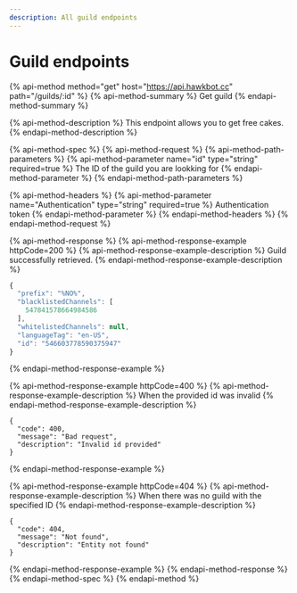 ```yaml
---
description: All guild endpoints
---
```


# Guild endpoints

{% api-method method="get" host="https://api.hawkbot.cc" path="/guilds/:id" %}
{% api-method-summary %}
Get guild
{% endapi-method-summary %}

{% api-method-description %}
This endpoint allows you to get free cakes.
{% endapi-method-description %}

{% api-method-spec %}
{% api-method-request %}
{% api-method-path-parameters %}
{% api-method-parameter name="id" type="string" required=true %}
The ID of the guild you are lookking for
{% endapi-method-parameter %}
{% endapi-method-path-parameters %}

{% api-method-headers %}
{% api-method-parameter name="Authentication" type="string" required=true %}
Authentication token
{% endapi-method-parameter %}
{% endapi-method-headers %}
{% endapi-method-request %}

{% api-method-response %}
{% api-method-response-example httpCode=200 %}
{% api-method-response-example-description %}
Guild successfully retrieved.
{% endapi-method-response-example-description %}

```javascript
{
  "prefix": "%NO%",
  "blacklistedChannels": [
    547841578664984586
  ],
  "whitelistedChannels": null,
  "languageTag": "en-US",
  "id": "546603778590375947"
}
```
{% endapi-method-response-example %}

{% api-method-response-example httpCode=400 %}
{% api-method-response-example-description %}
When the provided id was invalid
{% endapi-method-response-example-description %}

```
{
  "code": 400,
  "message": "Bad request",
  "description": "Invalid id provided"
}
```
{% endapi-method-response-example %}

{% api-method-response-example httpCode=404 %}
{% api-method-response-example-description %}
When there was no guild with the specified ID
{% endapi-method-response-example-description %}

```
{
  "code": 404,
  "message": "Not found",
  "description": "Entity not found"
}
```
{% endapi-method-response-example %}
{% endapi-method-response %}
{% endapi-method-spec %}
{% endapi-method %}



